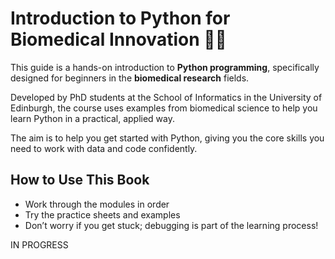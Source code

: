 # Introduction to Python for Biomedical Innovation 🧬🐍


This guide is a hands-on introduction to **Python programming**, specifically designed for beginners in the **biomedical research** fields.

Developed by PhD students at the School of Informatics in the University of Edinburgh, the course uses examples from biomedical science to help you learn Python in a practical, applied way.

The aim is to help you get started with Python, giving you the core skills you need to work with data and code confidently.

## How to Use This Book

- Work through the modules in order  
- Try the practice sheets and examples  
- Don’t worry if you get stuck; debugging is part of the learning process!  

IN PROGRESS


```{tableofcontents}
```
